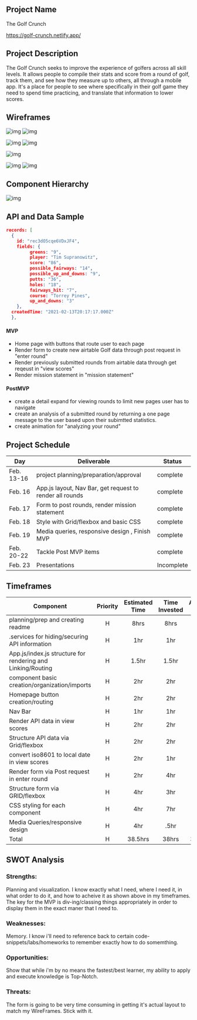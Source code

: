 ## Project Name

The Golf Crunch

https://golf-crunch.netlify.app/

## Project Description

The Golf Crunch seeks to improve the experience of golfers across all skill levels. It allows people to compile their stats and score from a round of golf, track them, and see how they measure up to others, all through a mobile app. It's a place for people to see where specifically in their golf game they need to spend time practicing, and translate that information to lower scores.

## Wireframes
![img](https://i.imgur.com/Kkm29oA.png) ![img](https://i.imgur.com/eMaTr45.png)

![img](https://i.imgur.com/rageGpq.png) ![img](https://i.imgur.com/yZZqW20.png)

![img](https://i.imgur.com/bvVAV33.png)

![img](https://i.imgur.com/h2oX7C6.png) ![img](https://i.imgur.com/R52o8oJ.png)
 

## Component Hierarchy
![img](https://i.imgur.com/9Bxyx2g.png)


## API and Data Sample
```json
records: [
  {
    id: "rec3dO5cqe6VDxJF4",
    fields: {
         greens: "9",
         player: "Tim Supranowitz",
         score: "86",
         possible_fairways: "14",
         possible_up_and_downs: "9",
         putts: "36",
         holes: "18",
         fairways_hit: "7",
         course: "Torrey Pines",
         up_and_downs: "3"
    },
  createdTime: "2021-02-13T20:17:17.000Z"
  },
```

#### MVP 
- Home page with buttons that route user to each page
- Render form to create new airtable Golf data through post request in "enter round"
- Render previously submitted rounds from airtable data through get reqeust in "view scores"
- Render mission statement in "mission statement"

#### PostMVP  
- create a detail expand for viewing rounds to limit new pages user has to navigate
- create an analysis of a submitted round by returning a one page message to the user based upon their subimtted statistics.
- create animation for "analyzing your round"

## Project Schedule

|  Day | Deliverable | Status
|---|---| ---|
|Feb. 13-16| project planning/preparation/approval | complete
|Feb. 16| App.js layout, Nav Bar, get request to render all rounds | complete
|Feb. 17|  Form to post rounds, render mission statement | complete
|Feb. 18| Style with Grid/flexbox and basic CSS | complete
|Feb. 19| Media queries, responsive design , Finish MVP | complete
|Feb. 20-22| Tackle Post MVP items | complete
|Feb. 23| Presentations | Incomplete

## Timeframes

| Component | Priority | Estimated Time | Time Invested | Actual Time |
| --- | :---: |  :---: | :---: | :---: |
| planning/prep and creating readme | H | 8hrs| 8hrs | 8hrs |
| .services for hiding/securing API information | H | 1hr| 1hr | 1hr |
| App.js/index.js structure for rendering and Linking/Routing | H | 1.5hr| 1.5hr | 1.5hr |
| component basic creation/organization/imports | H | 2hr| 2hr | 2hr  |
| Homepage button creation/routing | H | 2hr| 2hr | 2hr |
| Nav Bar | H | 1hr| 1hr | 1hr | 
| Render API data in view scores | H | 2hr| 2hr | 2hr |
| Structure API data via Grid/flexbox | H | 2hr| 2hr | 2hr |
| convert iso8601 to local date in view scores | H | 2hr| 1hr | 1hr |
| Render form via Post request in enter round| H | 2hr| 4hr | 4hr |
| Structure form via GRID/flexbox | H | 4hr| 3hr | 3hr |
| CSS styling for each component | H | 4hr| 7hr | 7hr |
| Media Queries/responsive design | H | 4hr| .5hr | .5hr |
| Total | H | 38.5hrs| 38hrs | 38hrs |

## SWOT Analysis

### Strengths:
Planning and visualization. I know exactly what I need, where I need it, in what order to do it, and how to acheive it as shown above in my timeframes. The key for the MVP is div-ing/classing things appropriately in order to display them in the exact maner that I need to. 

### Weaknesses:
Memory. I know i'll need to reference back to certain code-snippets/labs/homeworks to remember exactly how to do somemthing.  

### Opportunities:
Show that while i'm by no means the fastest/best learner, my ability to apply and execute knowledge is Top-Notch. 

### Threats:
The form is going to be very time consuming in getting it's actual layout to match my WireFrames. Stick with it. 
